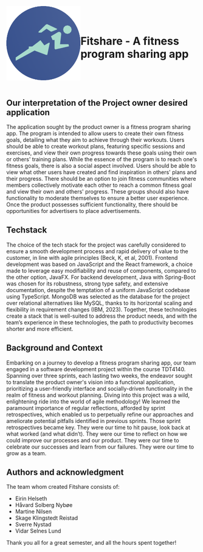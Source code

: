<div style="display: flex; justify-content: center; align-items: center;">

![Alt text](image.png)
# Fitshare - A fitness program sharing app
</div>


## Our interpretation of the Project owner desired application
The application sought by the product owner is a fitness program sharing app. The program is intended to allow users to create their own fitness goals, detailing what they aim to achieve through their workouts. Users should be able to create workout plans, featuring specific sessions and exercises, and view their own progress towards these goals using their own or others' training plans. While the essence of the program is to reach one's fitness goals, there is also a social aspect involved. Users should be able to view what other users have created and find inspiration in others' plans and their progress. There should be an option to join fitness communities where members collectively motivate each other to reach a common fitness goal and view their own and others' progress. These groups should also have functionality to moderate themselves to ensure a better user experience. Once the product possesses sufficient functionality, there should be opportunities for advertisers to place advertisements.

## Techstack
The choice of the tech stack for the project was carefully considered to ensure a smooth development process and rapid delivery of value to the customer, in line with agile principles (Beck, K, et al, 2001). Frontend development was based on JavaScript and the React framework, a choice made to leverage easy modifiability and reuse of components, compared to the other option, JavaFX. For backend development, Java with Spring-Boot was chosen for its robustness, strong type safety, and extensive documentation, despite the temptation of a uniform JavaScript codebase using TypeScript. MongoDB was selected as the database for the project over relational alternatives like MySQL, thanks to its horizontal scaling and flexibility in requirement changes (IBM, 2023). Together, these technologies create a stack that is well-suited to address the product needs, and with the team’s experience in these technologies, the path to productivity becomes shorter and more efficient.

## Background and Context
Embarking on a journey to develop a fitness program sharing app, our team engaged in a software development project within the course TDT4140. Spanning over three sprints, each lasting two weeks, the endeavor sought to translate the product owner's vision into a functional application, prioritizing a user-friendly interface and socially-driven functionality in the realm of fitness and workout planning. Diving into this project was a wild, enlightening ride into the world of agile methodology! We learned the paramount importance of regular reflections, afforded by sprint retrospectives, which enabled us to perpetually refine our approaches and ameliorate potential pitfalls identified in previous sprints. Those sprint retrospectives became key. They were our time to hit pause, look back at what worked (and what didn’t). They were our time to reflect on how we could improve our processes and our product. They were our time to celebrate our successes and learn from our failures. They were our time to grow as a team.


## Authors and acknowledgment
The team whom created Fitshare consists of:
* Eirin Helseth
* Håvard Solberg Nybøe
* Martine Nilsen
* Skage Klingstedt Reistad
* Sverre Nystad
* Vidar Selnes Lund
  
Thank you all for a great semester, and all the hours spent together!